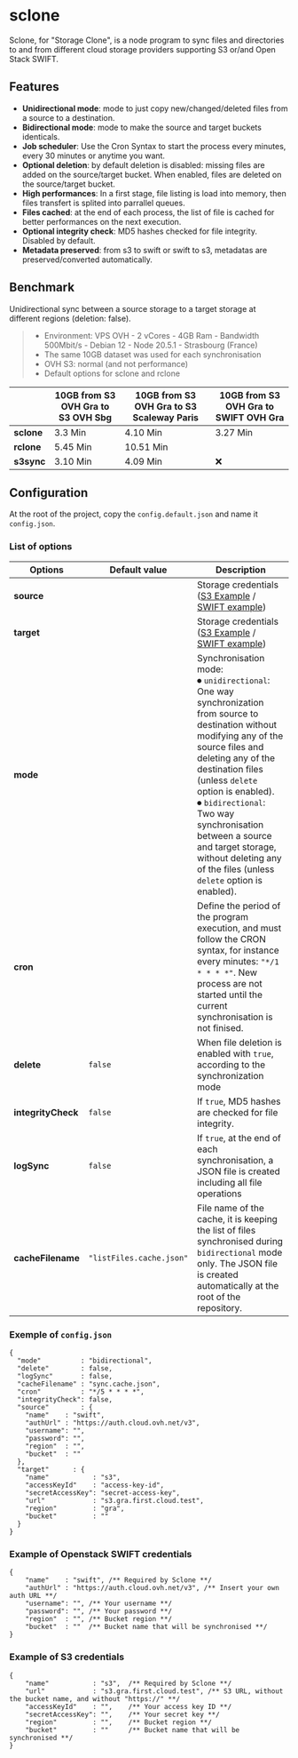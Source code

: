 # sclone

Sclone, for "Storage Clone", is a node program to sync files and directories to and from different cloud storage providers supporting S3 or/and Open Stack SWIFT.

## Features

- **Unidirectional mode**: mode to just copy new/changed/deleted files from a source to a destination.
- **Bidirectional mode**: mode to make the source and target buckets identicals.
- **Job scheduler**: Use the Cron Syntax to start the process every minutes, every 30 minutes or anytime you want.
- **Optional deletion**: by default deletion is disabled: missing files are added on the source/target bucket. When enabled, files are deleted on the source/target bucket.
- **High performances**: In a first stage, file listing is load into memory, then files transfert is splited into parrallel queues.
- **Files cached**: at the end of each process, the list of file is cached for better performances on the next execution.
- **Optional integrity check**: MD5 hashes checked for file integrity. Disabled by default.
- **Metadata preserved**: from s3 to swift or swift to s3, metadatas are preserved/converted automatically.

## Benchmark

Unidirectional sync between a source storage to a target storage at different regions (deletion: false).

> * Environment: VPS OVH - 2 vCores - 4GB Ram - Bandwidth 500Mbit/s - Debian 12 - Node 20.5.1 - Strasbourg (France)
> * The same 10GB dataset was used for each synchronisation
> * OVH S3: normal (and not performance)
> * Default options for sclone and rclone

| | **10GB** from S3 OVH Gra to S3 OVH Sbg | **10GB** from S3 OVH Gra to S3 Scaleway Paris | **10GB** from S3 OVH Gra to SWIFT OVH Gra |
|-----------------------------|-------------------------------|-------------------------------|--------------------------------|
| **sclone**  | 3.3 Min  |  4.10 Min   | 3.27 Min  |
| **rclone**  | 5.45 Min |  10.51 Min  |  |
| **s3sync**  | 3.10 Min |   4.09 Min   | ❌ |



## Configuration

At the root of the project, copy the `config.default.json` and name it `config.json`.

### List of options

| Options | Default value  | Description |
|---|---|---|
| **source** | | Storage credentials ([S3 Example](#example-of-s3-credentials) / [SWIFT example](#example-of-openstack-swift-credentials)) |
| **target** | | Storage credentials ([S3 Example](#example-of-s3-credentials) / [SWIFT example](#example-of-openstack-swift-credentials)) |
| **mode** |  | Synchronisation mode:<br> ⏺ `unidirectional`: One way synchronization from source to destination without modifying any of the source files and deleting any of the destination files (unless `delete` option is enabled).<br> ⏺ `bidirectional`: Two way synchronisation between a source and target storage, without deleting any of the files (unless `delete` option is enabled). |
| **cron** |  | Define the period of the program execution, and must follow the CRON syntax, for instance every minutes: `"*/1 * * * *"`. New process are not started until the current synchronisation is not finised. |
| **delete** | `false` | When file deletion is enabled with `true`, according to the synchronization mode |
| **integrityCheck** | `false` | If `true`, MD5 hashes are checked for file integrity. |
| **logSync** | `false` | If `true`, at the end of each synchronisation, a JSON file is created including all file operations |
| **cacheFilename** | `"listFiles.cache.json"` | File name of the cache, it is keeping the list of files synchronised during `bidirectional` mode only. The JSON file is created automatically at the root of the repository. |



### Exemple of `config.json`
```jsonc
{
  "mode"          : "bidirectional",
  "delete"        : false,
  "logSync"       : false,
  "cacheFilename" : "sync.cache.json",
  "cron"          : "*/5 * * * *",
  "integrityCheck": false,
  "source"        : {
    "name"    : "swift",
    "authUrl" : "https://auth.cloud.ovh.net/v3",
    "username": "",
    "password": "",
    "region"  : "",
    "bucket"  : ""
  },
  "target"      : {
    "name"           : "s3",
    "accessKeyId"    : "access-key-id",
    "secretAccessKey": "secret-access-key",
    "url"            : "s3.gra.first.cloud.test",
    "region"         : "gra",
    "bucket"         : ""
  }
}
```

### Example of Openstack SWIFT credentials

```jsonc
{
    "name"    : "swift", /** Required by Sclone **/
    "authUrl" : "https://auth.cloud.ovh.net/v3", /** Insert your own auth URL **/
    "username": "", /** Your username **/
    "password": "", /** Your password **/
    "region"  : "", /** Bucket region **/
    "bucket"  : ""  /** Bucket name that will be synchronised **/
}
```

### Example of S3 credentials

```jsonc
{
    "name"           : "s3",  /** Required by Sclone **/
    "url"            : "s3.gra.first.cloud.test", /** S3 URL, without the bucket name, and without "https://" **/
    "accessKeyId"    : "",    /** Your access key ID **/
    "secretAccessKey": "",    /** Your secret key **/
    "region"         : "",    /** Bucket region **/
    "bucket"         : ""     /** Bucket name that will be synchronised **/
}
```